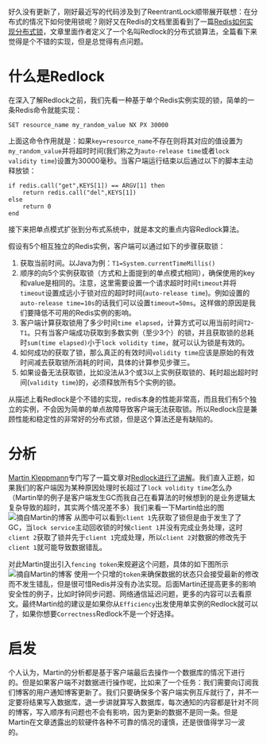 好久没有更新了，刚好最近写的代码涉及到了ReentrantLock顺带展开联想：在分布式的情况下如何使用锁呢？刚好又在Redis的文档里面看到了一篇[Redis如何实现分布式锁](https://redis.io/topics/distlock)，文章里面作者定义了一个名叫Redlock的分布式锁算法，全篇看下来觉得是个不错的实现，但是总觉得有点问题。

# 什么是Redlock

在深入了解Redlock之前，我们先看一种基于单个Redis实例实现的锁，简单的一条Redis命令就能实现：

`SET resource_name my_random_value NX PX 30000`

上面这命令作用就是：如果`key=resource_name`不存在则将其对应的值设置为`my_random_value`并将超时时间(我们称之为`auto-release time`或者`lock validity time`)设置为30000毫秒。当客户端运行结束以后通过以下的脚本主动释放锁：

```
if redis.call("get",KEYS[1]) == ARGV[1] then
    return redis.call("del",KEYS[1])
else
    return 0
end
```

接下来把单点模式扩张到分布式系统中，就是本文的重点内容Redlock算法。

假设有5个相互独立的Redis实例，客户端可以通过如下的步骤获取锁：

1. 获取当前时间。以Java为例：`T1=System.currentTimeMillis()`
2. 顺序的向5个实例获取锁（方式和上面提到的单点模式相同），确保使用的key和value是相同的。注意，这里需要设置一个请求超时时间`timeout`并将`timeout`设置成远小于锁对应的超时时间(`auto-release time`)。例如设置的`auto-release time=10s`的话我们可以设置`timeout=50ms`。这样做的原因是我们要降低不可用的Redis实例的影响。
3. 客户端计算获取锁用了多少时间`time elapsed`，计算方式可以用当前时间`T2`-`T1`。只有当客户端成功获取到多数实例（至少3个）的锁，并且获取锁的总耗时`sum(time elapsed)`小于`lock volidity time`，就可以认为锁是有效的。
4. 如何成功的获取了锁，那么真正的有效时间`volidity time`应该是原始的有效时间减去获取锁所消耗的时间，具体的计算参见步骤三。
5. 如果设备无法获取锁，比如没法从3个或3以上实例获取锁的、耗时超出超时时间(`validity time`)的，必须释放所有5个实例的锁。

从描述上看Redlock是个不错的实现，redis本身的性能非常高，而且我们有5个独立的实例，不会因为简单的单点故障导致客户端无法获取锁。所以Redlock应是兼顾性能和稳定性的非常好的分布式锁，但是这个算法还是有缺陷的。

# 分析

[Martin Kleppmann](http://martin.kleppmann.com/)专门写了一篇文章对[Redlock进行了讲解](http://martin.kleppmann.com/2016/02/08/how-to-do-distributed-locking.html)。我们直入正题，如果我们的客户端因为某种原因处理时长超过了`lock volidity time`怎么办（Martin举的例子是客户端发生GC而我自己在看算法的时候想到的是业务逻辑太复杂导致的超时，其实两个情况差不多）我们来看一下Martin给出的图
![摘自Martin的博客](http://martin.kleppmann.com/2016/02/unsafe-lock.png)
从图中可以看到`client 1`先获取了锁但是由于发生了了GC，当`lock service`主动回收锁的时候`client 1`并没有完成业务处理，这时`client 2`获取了锁并先于`client 1`完成处理，所以`client 2`对数据的修改先于`client 1`就可能导致数据错乱。

对此Martin提出引入`fencing token`来规避这个问题，具体的如下图所示
![摘自Martin的博客](http://martin.kleppmann.com/2016/02/fencing-tokens.png)
使用一个只增的`token`来确保数据的状态只会接受最新的修改而不发生错乱，但是很可惜Redis并没有办法实现。后面Martin还提高更多的影响安全性的例子，比如时钟同步问题、网络通信延迟问题，更多的内容可以去看原文。最终Martin给的建议是如果你从`Efficiency`出发使用单实例的Redlock就可以了，如果你想要`Correctness`Redlock不是一个好选择。

# 启发

个人认为，Martin的分析都是基于客户端最后去操作一个数据库的情况下进行的。但是如果客户端不对数据进行操作呢，比如来了一个任务：我们需要向订阅我们博客的用户通知博客更新了。我们只要确保多个客户端实例互斥就行了，并不一定要将结果写入数据库，退一步讲就算写入数据库，每次通知的内容都是针对不同的博客，写入顺序有问题也不会有影响，因为更新的数据不是同一条。但是Martin在文章透露出的软硬件各种不可靠的情况的谨慎，还是很值得学习一波的。
